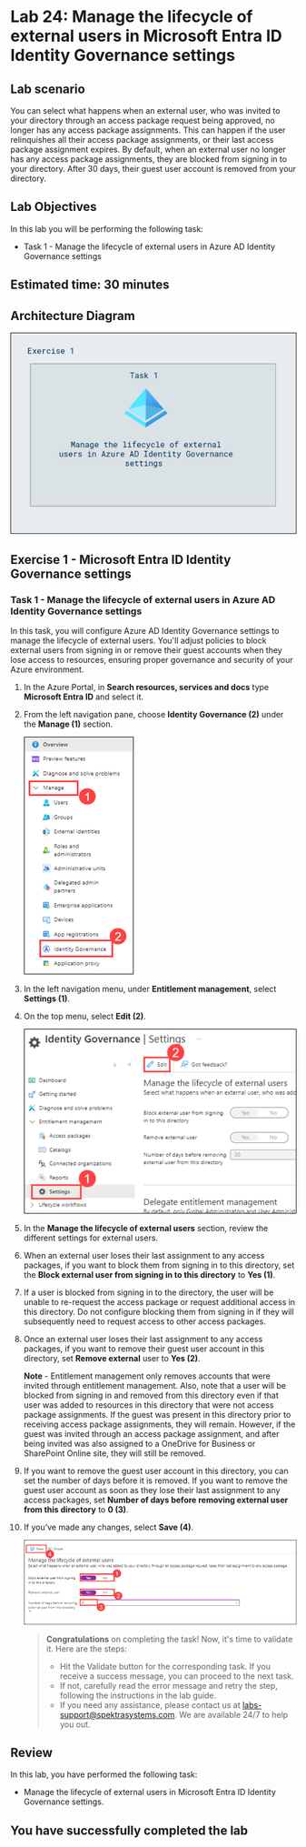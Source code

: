 # Lab 24: Manage the lifecycle of external users in Microsoft Entra ID Identity Governance settings  

## Lab scenario

You can select what happens when an external user, who was invited to your directory through an access package request being approved, no longer has any access package assignments. This can happen if the user relinquishes all their access package assignments, or their last access package assignment expires. By default, when an external user no longer has any access package assignments, they are blocked from signing in to your directory. After 30 days, their guest user account is removed from your directory.

## Lab Objectives

In this lab you will be performing the following task:

- Task 1 - Manage the lifecycle of external users in Azure AD Identity Governance settings

## Estimated time: 30 minutes

## Architecture Diagram

   ![](./media/arch24.PNG)

## Exercise 1 - Microsoft Entra ID Identity Governance settings

### Task 1 - Manage the lifecycle of external users in Azure AD Identity Governance settings

In this task, you will configure Azure AD Identity Governance settings to manage the lifecycle of external users. You'll adjust policies to block external users from signing in or remove their guest accounts when they lose access to resources, ensuring proper governance and security of your Azure environment.

1. In the Azure Portal, in **Search resources, services and docs** type **Microsoft Entra ID** and select it.

2. From the left navigation pane, choose **Identity Governance (2)** under the **Manage (1)** section.

   ![](./media/new-lab24-1.png)

3. In the left navigation menu, under **Entitlement management**, select **Settings (1)**.

4. On the top menu, select **Edit (2)**.

    ![Screen image displaying the Identity governance settings page with manage the lifecycle of external users highlighted.](./media/new-lab24-2.png)

5. In the **Manage the lifecycle of external users** section, review the different settings for external users.

6. When an external user loses their last assignment to any access packages, if you want to block them from signing in to this directory, set the **Block external user from signing in to this directory** to **Yes (1)**.

7. If a user is blocked from signing in to the directory, the user will be unable to re-request the access package or request additional access in this directory. Do not configure blocking them from signing in if they will subsequently need to request access to other access packages.

8. Once an external user loses their last assignment to any access packages, if you want to remove their guest user account in this directory, set **Remove external** user to **Yes (2)**.

    **Note** - Entitlement management only removes accounts that were invited through entitlement management. Also, note that a user will be blocked from signing in and removed from this directory even if that user was added to resources in this directory that were not access package assignments. If the guest was present in this directory prior to receiving access package assignments, they will remain. However, if the guest was invited through an access package assignment, and after being invited was also assigned to a OneDrive for Business or SharePoint Online site, they will still be removed.

9. If you want to remove the guest user account in this directory, you can set the number of days before it is removed. If you want to remove the guest user account as soon as they lose their last assignment to any access packages, set **Number of days before removing external user from this directory** to **0 (3)**.

10. If you’ve made any changes, select **Save (4)**.

    ![](./media/new-lab24-3.png)

    > **Congratulations** on completing the task! Now, it's time to validate it. Here are the steps:
    > - Hit the Validate button for the corresponding task. If you receive a success message, you can proceed to the next task.
    > - If not, carefully read the error message and retry the step, following the instructions in the lab guide. 
    > - If you need any assistance, please contact us at labs-support@spektrasystems.com. We are available 24/7 to help you out.

   <validation step="ba4b2d32-214b-4e01-80e3-1ce188effb11" />

## Review

In this lab, you have performed  the following task:

- Manage the lifecycle of external users in Microsoft Entra ID Identity Governance settings.
  
## You have successfully completed the lab
